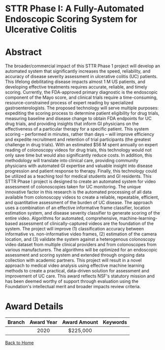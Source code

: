 
STTR Phase I: A Fully-Automated Endoscopic Scoring System for Ulcerative Colitis
================================================================================

# Abstract


The broader/commercial impact of this STTR Phase 1 project will develop an automated system that significantly increases the speed, reliability, and accuracy of disease severity assessment in ulcerative colitis (UC) patients. This lifelong debilitating disease impacts almost 1 M US patients, and developing effective treatments requires accurate, reliable, and timely scoring. Currently, the FDA-approved primary diagnostic is the endoscopic component of the Mayo score, and clinical trials require a time-consuming, resource-constrained process of expert reading by specialized gastroenterologists. The proposed technology will serve multiple purposes: expediting the scoring process to determine patient eligibility for drug trials, measuring baseline and disease change to obtain FDA endpoints for UC drug trials, and providing insights that inform GI physicians on the effectiveness of a particular therapy for a specific patient. This system scoring – performed in minutes, rather than days – will improve efficiency and expedite recruitment and retention of trial participants (the greatest challenge in drug trials). With an estimated $56 M spent annually on expert reading of colonoscopy videos for drug trials, this technology would not only save time but would also significantly reduce costs. In addition, this methodology will translate into clinical care, providing community physicians with automated GI expertise and valuable insight into disease progression and patient response to therapy. Finally, this technology could be utilized as a teaching tool for medical students and GI residents. This STTR Phase I project is designed to create an automated system for video assessment of colonoscopies taken for UC monitoring. The unique innovative factor in this research is the automated processing of all data available from colonoscopy videos to create a reliable, repeatable, efficient, and quantitative assessment of the burden of UC disease. The approach uses a combination of an effective informative frame classifier, location estimation system, and disease severity classifier to generate scoring of the entire video. Algorithms for automated, comprehensive, machine-learning-based assessment of clinically-captured videos are the foundation of the system. The project will improve (1) classification accuracy between informative vs. non-informative video frames, (2) estimation of the camera location, and (3) validate the system against a heterogenous colonoscopy video dataset from multiple clinical providers and from colonoscopes from various manufacturers. The algorithms will be optimized for an endoscopic assessment and scoring system and extended through ongoing data collection with academic partners. This project will result in a novel approach to medical video analysis using effective machine learning methods to create a practical, data-driven solution for assessment and improvement of UC care. This award reflects NSF's statutory mission and has been deemed worthy of support through evaluation using the Foundation's intellectual merit and broader impacts review criteria.  

# Award Details

|Branch|Award Year|Award Amount|Keywords|
| :---: | :---: | :---: | :---: |
||2020|$225,000||
  
  


[Back to Home](https://github.com/chrischow/dod_sbir_awards/Reports/JT/#542)